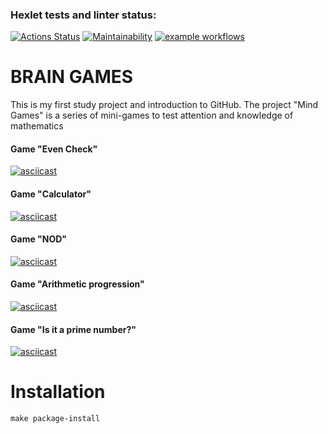 ### Hexlet tests and linter status:
[![Actions Status](https://github.com/Alexander86-N/python-project-lvl1/workflows/hexlet-check/badge.svg)](https://github.com/Alexander86-N/python-project-lvl1/actions)
[![Maintainability](https://api.codeclimate.com/v1/badges/35d0ac15f8cc7c3c649f/maintainability)](https://codeclimate.com/github/Alexander86-N/python-project-lvl1/maintainability)
[![example workflows](https://github.com/Alexander86-N/python-project-lvl1/actions/workflows/check-file.yml/badge.svg)](https://github.com/Alexander86-N/python-project-lvl1/actions)

# BRAIN GAMES
 This is my first study project and introduction to GitHub.
 The project "Mind Games" is a series of mini-games to test attention and knowledge of mathematics

#### Game "Even Check"
[![asciicast](https://asciinema.org/a/s9fR1buKVvNkHQm1gJ3HkfGDQ.svg)](https://asciinema.org/a/s9fR1buKVvNkHQm1gJ3HkfGDQ)
#### Game "Calculator"
[![asciicast](https://asciinema.org/a/4y3eiEI73173OHcq2FRIrrjqO.svg)](https://asciinema.org/a/4y3eiEI73173OHcq2FRIrrjqO)
#### Game "NOD"
[![asciicast](https://asciinema.org/a/cn70HDAS4TcjdabXjbl1QImaO.svg)](https://asciinema.org/a/cn70HDAS4TcjdabXjbl1QImaO)
#### Game "Arithmetic progression"
[![asciicast](https://asciinema.org/a/2FeCwk7beMA1TYyhQLRPX83Nq.svg)](https://asciinema.org/a/2FeCwk7beMA1TYyhQLRPX83Nq)
#### Game "Is it a prime number?"
[![asciicast](https://asciinema.org/a/wtCgAfYXG5KPaNzt54UXCLuax.svg)](https://asciinema.org/a/wtCgAfYXG5KPaNzt54UXCLuax)

# Installation

`make package-install`
